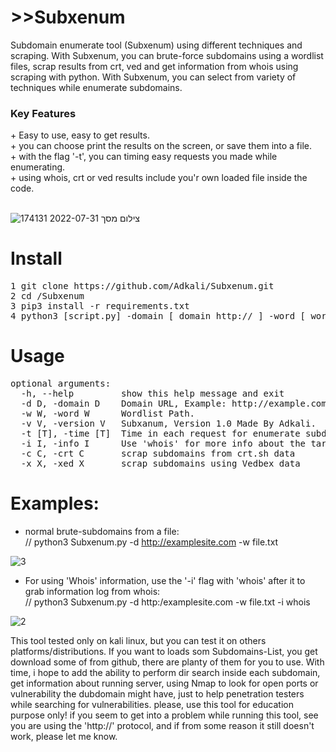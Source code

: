 # >>Subxenum
Subdomain enumerate tool (Subxenum) using different techniques and scraping.
With Subxenum, you can brute-force subdomains using a wordlist files, scrap results from crt, ved and get information from whois using scraping with python.
With Subxenum, you can select from variety of techniques while enumerate subdomains.
<br>

<h3>Key Features</h3>
+ Easy to use, easy to get results.<br>
+ you can choose print the results on the screen, or save them into a file.<br>
+ with the flag '-t', you can timing easy requests you made while enumerating.<br>
+ using whois, crt or ved results include you'r own loaded file inside the code.<br>
<br>

![צילום מסך 2022-07-31 174131](https://user-images.githubusercontent.com/90532971/182031590-c70133d9-99a7-4cc1-b639-cac9dccaa32f.png)

# Install
<pre>
1 git clone https://github.com/Adkali/Subxenum.git
2 cd /Subxenum 
3 pip3 install -r requirements.txt
4 python3 [script.py] -domain [ domain http:// ] -word [ wordlist.txt ] 
</pre>
# Usage
<pre>
optional arguments:
  -h, --help         show this help message and exit
  -d D, -domain D    Domain URL, Example: http://example.com
  -w W, -word W      Wordlist Path.
  -v V, -version V   Subxanum, Version 1.0 Made By Adkali.
  -t [T], -time [T]  Time in each request for enumerate subdomains.
  -i I, -info I      Use 'whois' for more info about the target.
  -c C, -crt C       scrap subdomains from crt.sh data
  -x X, -xed X       scrap subdomains using Vedbex data
</pre>

# Examples:
* normal brute-subdomains from a file:<br>
// python3 Subxenum.py -d http://examplesite.com -w file.txt

![3](https://user-images.githubusercontent.com/90532971/182032263-d53eaf31-ce4c-4892-90be-234d3b769999.png)

* For using 'Whois' information, use the '-i' flag with 'whois' after it to grab information log from whois:<br>
// python3 Subxenum.py -d http:/examplesite.com -w file.txt -i whois

![2](https://user-images.githubusercontent.com/90532971/182032070-379dca31-52ca-4d1c-8528-a7dcc20c5698.png)
<br>

This tool tested only on kali linux, but you can test it on others platforms/distributions.
If you want to loads som Subdomains-List, you get download some of from github, there are planty of them for you to use.
With time, i hope to add the ability to perform dir search inside each subdomain, get information about running server, using Nmap to look
for open ports or vulnerability the dubdomain might have, just to help penetration testers while searching for vulnerabilities.
please, use this tool for education purpose only! if you seem to get into a problem while running this tool, see you are using the 'http://' protocol, and if from some reason it still doesn't work, please let me know.
